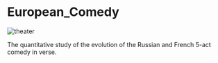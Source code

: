 # European_Comedy
![theater](https://user-images.githubusercontent.com/35588235/85633262-bf732780-b62d-11ea-8cb3-f777a09f8976.jpg)

The quantitative study of the evolution of the Russian and French 5-act comedy in verse.